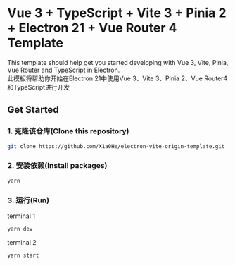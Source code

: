 # Vue 3 + TypeScript + Vite 3 + Pinia 2 + Electron 21 + Vue Router 4 Template
This template should help get you started developing with Vue 3, Vite, Pinia, Vue Router and TypeScript in Electron.<br>
此模板将帮助你开始在Electron 21中使用Vue 3、Vite 3、Pinia 2、Vue Router4 和TypeScript进行开发
## Get Started
### 1. 克隆该仓库\(Clone this repository\)
```bash
git clone https://github.com/X1a0He/electron-vite-origin-template.git
```

### 2. 安装依赖\(Install packages\)
```bash
yarn
```

### 3. 运行\(Run\)
terminal 1
```bash
yarn dev
```
terminal 2
```bash
yarn start
```